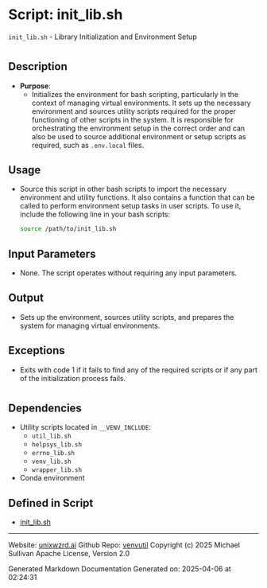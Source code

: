 # Script: init_lib.sh
`init_lib.sh` - Library Initialization and Environment Setup
#
## Description
- **Purpose**: 
  - Initializes the environment for bash scripting, particularly in the context of managing virtual environments. It sets up the necessary environment and sources utility scripts required for the proper functioning of other scripts in the system. It is responsible for orchestrating the environment setup in the correct order and can also be used to source additional environment or setup scripts as required, such as `.env.local` files.
## Usage
  - Source this script in other bash scripts to import the necessary environment and utility
    functions. It also contains a function that can be called to perform environment setup tasks
    in user scripts. To use it, include the following line in your bash scripts:
    ```bash
    source /path/to/init_lib.sh
    ```
## Input Parameters
  - None. The script operates without requiring any input parameters.
## Output
  - Sets up the environment, sources utility scripts, and prepares the system for managing virtual environments.
## Exceptions
  - Exits with code 1 if it fails to find any of the required scripts or if any part of the
    initialization process fails.
#
## Dependencies
- Utility scripts located in `__VENV_INCLUDE`:
  - `util_lib.sh`
  - `helpsys_lib.sh`
  - `errno_lib.sh`
  - `venv_lib.sh`
  - `wrapper_lib.sh`
- Conda environment



## Defined in Script

* [init_lib.sh](../init_lib_sh.md)
---

Website: [unixwzrd.ai](https://unixwzrd.ai)
Github Repo: [venvutil](https://github.com/unixwzrd/venvutil)
Copyright (c) 2025 Michael Sullivan
Apache License, Version 2.0

Generated Markdown Documentation
Generated on: 2025-04-06 at 02:24:31
